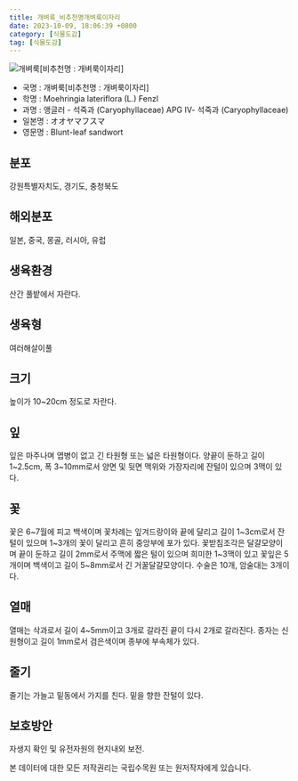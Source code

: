 ```yaml
---
title: 개벼룩_비추천명개벼룩이자리
date: 2023-10-09, 18:06:39 +0800
category: [식물도감]
tag: [식물도감]
---
```




![개벼룩[비추천명 : 개벼룩이자리]](http://www.nature.go.kr/fileUpload/plants/basic/Caryophyllaceae/Moehringia/10197/10197_1_th2.jpg)
- 국명 : 개벼룩[비추천명 : 개벼룩이자리]
- 학명 : Moehringia lateriflora (L.) Fenzl
- 과명 : 앵글러 - 석죽과 (Caryophyllaceae) APG Ⅳ- 석죽과 (Caryophyllaceae)
- 일본명 : オオヤマフスマ
- 영문명 : Blunt-leaf sandwort


## 분포
강원특별자치도, 경기도, 충청북도
## 해외분포
일본, 중국, 몽골, 러시아, 유럽
## 생육환경
산간 풀밭에서 자란다.
## 생육형
여러해살이풀
## 크기
높이가 10~20cm 정도로 자란다.
## 잎
잎은 마주나며 엽병이 없고 긴 타원형 또는 넓은 타원형이다. 양끝이 둔하고 길이 1~2.5cm, 폭 3~10mm로서 양면 및 뒷면 맥위와 가장자리에 잔털이 있으며 3맥이 있다.
## 꽃
꽃은 6~7월에 피고 백색이며 꽃차례는 잎겨드랑이와 끝에 달리고 길이 1~3cm로서 잔털이 있으며 1~3개의 꽃이 달리고 흔히 중앙부에 포가 있다. 꽃받침조각은 달걀모양이며 끝이 둔하고 길이 2mm로서 주맥에 짧은 털이 있으며 희미한 1~3맥이 있고 꽃잎은 5개이며 백색이고 길이 5~8mm로서 긴 거꿀달걀모양이다. 수술은 10개, 암술대는 3개이다.
## 열매
열매는 삭과로서 길이 4~5mm이고 3개로 갈라진 끝이 다시 2개로 갈라진다. 종자는 신원형이고 길이 1mm로서 검은색이며 종부에 부속체가 있다.
## 줄기
줄기는 가늘고 밑동에서 가지를 친다. 밑을 향한 잔털이 있다.
## 보호방안
자생지 확인 및 유전자원의 현지내외 보전.






본 데이터에 대한 모든 저작권리는 국립수목원 또는 원저작자에게 있습니다.
